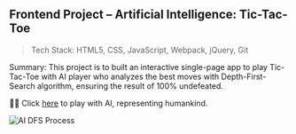 
## Frontend Project – Artificial Intelligence: Tic-Tac-Toe   
> Tech Stack: HTML5, CSS, JavaScript, Webpack, jQuery, Git 

Summary: This project is to built an interactive single-page app to play Tic-Tac-Toe with AI player who analyzes the best moves with Depth-First-Search algorithm, ensuring the result of 100% undefeated. 

:technologist: Click [here](https://liping7765.github.io/AI-TicTactoe/) to play with AI, representing humankind. 

![AI DFS Process](https://miro.medium.com/max/1400/1*lTRfOi9LUuwikeJ93xWOjA.png)

